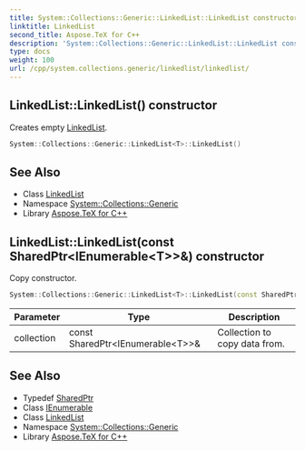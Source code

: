 ```yaml
---
title: System::Collections::Generic::LinkedList::LinkedList constructor
linktitle: LinkedList
second_title: Aspose.TeX for C++
description: 'System::Collections::Generic::LinkedList::LinkedList constructor. Creates empty LinkedList in C++.'
type: docs
weight: 100
url: /cpp/system.collections.generic/linkedlist/linkedlist/
---
```

## LinkedList::LinkedList() constructor


Creates empty [LinkedList](../).

```cpp
System::Collections::Generic::LinkedList<T>::LinkedList()
```

## See Also

* Class [LinkedList](../)
* Namespace [System::Collections::Generic](../../)
* Library [Aspose.TeX for C++](../../../)
## LinkedList::LinkedList(const SharedPtr\<IEnumerable\<T\>\>\&) constructor


Copy constructor.

```cpp
System::Collections::Generic::LinkedList<T>::LinkedList(const SharedPtr<IEnumerable<T>> &collection)
```


| Parameter | Type | Description |
| --- | --- | --- |
| collection | const SharedPtr\<IEnumerable\<T\>\>\& | Collection to copy data from. |

## See Also

* Typedef [SharedPtr](../../../system/sharedptr/)
* Class [IEnumerable](../../ienumerable/)
* Class [LinkedList](../)
* Namespace [System::Collections::Generic](../../)
* Library [Aspose.TeX for C++](../../../)
